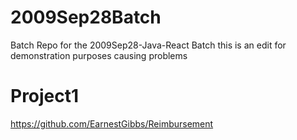 # 2009Sep28Batch
Batch Repo for the 2009Sep28-Java-React Batch
this is an edit for demonstration purposes
causing problems
# Project1
https://github.com/EarnestGibbs/Reimbursement
